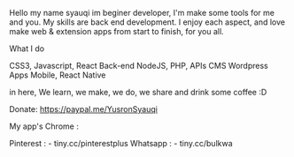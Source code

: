 Hello my name syauqi im beginer developer,
I'm make some tools for me and you. 
My skills are back end development. 
I enjoy each aspect, and love make web & extension apps from start to finish, for you all.

What I do

CSS3, Javascript, React
Back-end
NodeJS, PHP, APIs
CMS
Wordpress
Apps
Mobile, React Native

in here,
We learn, we make, we do, we share and drink some coffee :D

Donate:
https://paypal.me/YusronSyauqi


My app's Chrome : 

Pinterest : - tiny.cc/pinterestplus
Whatsapp  : - tiny.cc/bulkwa
